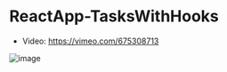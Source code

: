 # ReactApp-TasksWithHooks

* Video: https://vimeo.com/675308713

![image](https://user-images.githubusercontent.com/73969323/153121033-48a1b6e0-f58b-4714-a57c-4fd692c38401.png)

